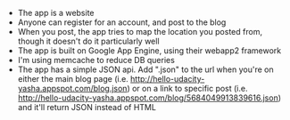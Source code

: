 
- The app is a website
- Anyone can register for an account, and post to the blog
- When you post, the app tries to map the location you posted from, though it doesn't do it particularly well
- The app is built on Google App Engine, using their webapp2 framework
- I'm using memcache to reduce DB queries
- The app has a simple JSON api.  Add ".json" to the url when you're on
  either the main blog page (i.e.
http://hello-udacity-yasha.appspot.com/blog.json) or on a link to
specific post (i.e.
http://hello-udacity-yasha.appspot.com/blog/5684049913839616.json) and
it'll return JSON instead of HTML
